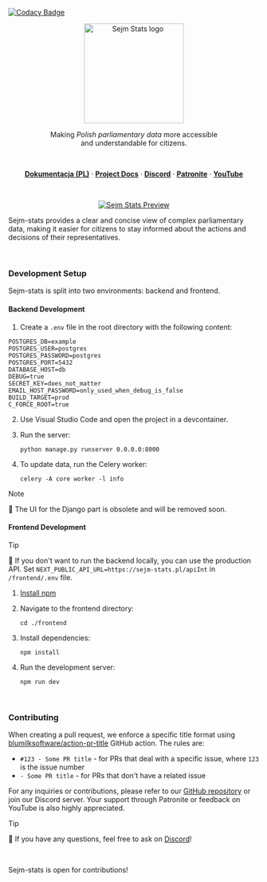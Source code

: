 [![Codacy Badge](https://app.codacy.com/project/badge/Grade/cba40f6626de4790a9d2a6ca5a16d02f)](https://app.codacy.com/gh/miskibin/sejm-stats/dashboard?utm_source=gh&utm_medium=referral&utm_content=&utm_campaign=Badge_grade)


<p align="center">
  <a href="https://sejm-stats.pl/"><img src="frontend/public/logo.png" alt="Sejm Stats logo" width="200"/></a>
</p>

<p align="center">
  Making <em>Polish parliamentary data</em> more accessible <br/>
  and understandable for citizens.
</p>
<br/>

<p align="center">
  <a href="https://docs.sejm-stats.pl/"><strong>Dokumentacja (PL)</strong></a> ·
  <a href="https://github.com/michalskibinski109/sejm-stats-docs"><strong>Project Docs</strong></a> ·
  <a href="https://discord.com/invite/zH2J3z5Wbf"><strong>Discord</strong></a> ·
  <a href="https://patronite.pl/sejm-stats"><strong>Patronite</strong></a> ·
  <a href="https://www.youtube.com/@sejm-stats"><strong>YouTube</strong></a>
</p>
<br/>


<p align="center">
  <a href="https://sejm-stats.pl"><img src="https://github.com/user-attachments/assets/f8b3a543-1b05-4541-b65d-4f004b868ccc" alt="Sejm Stats Preview" ></a>
</p>

Sejm-stats provides a clear and concise view of complex parliamentary data, making it easier for citizens to stay informed about the actions and decisions of their representatives.

<br/>

### Development Setup

Sejm-stats is split into two environments: backend and frontend.

#### Backend Development

1. Create a `.env` file in the root directory with the following content:

```
POSTGRES_DB=example
POSTGRES_USER=postgres
POSTGRES_PASSWORD=postgres
POSTGRES_PORT=5432
DATABASE_HOST=db
DEBUG=true
SECRET_KEY=does_not_matter
EMAIL_HOST_PASSWORD=only_used_when_debug_is_false
BUILD_TARGET=prod
C_FORCE_ROOT=true
```

2. Use Visual Studio Code and open the project in a devcontainer.

3. Run the server:
   ```
   python manage.py runserver 0.0.0.0:8000
   ```

4. To update data, run the Celery worker:
   ```
   celery -A core worker -l info
   ```
   
> [!Note]  
> 🤖  The UI for the Django part is obsolete and will be removed soon.

#### Frontend Development

> [!Tip]  
> 🤖 If you don't want to run the backend locally, you can use the production API. Set `NEXT_PUBLIC_API_URL=https://sejm-stats.pl/apiInt` in `/frontend/.env` file.

1. [Install npm](https://docs.npmjs.com/downloading-and-installing-node-js-and-npm)

2. Navigate to the frontend directory:
   ```
   cd ./frontend
   ```

3. Install dependencies:
   ```
   npm install
   ```

4. Run the development server:
   ```
   npm run dev
   ```

<br/>

### Contributing

When creating a pull request, we enforce a specific title format using [blumilksoftware/action-pr-title](https://github.com/blumilksoftware/action-pr-title) GitHub action. The rules are:

- `#123 - Some PR title` - for PRs that deal with a specific issue, where `123` is the issue number
- `- Some PR title` - for PRs that don't have a related issue

For any inquiries or contributions, please refer to our [GitHub repository](https://github.com/michalskibinski109/sejm-stats) or join our Discord server. Your support through Patronite or feedback on YouTube is also highly appreciated.

> [!Tip]  
> 🤖 If you have any questions, feel free to ask on [Discord](https://discord.com/invite/zH2J3z5Wbf)!

<br/>

Sejm-stats is open for contributions!
